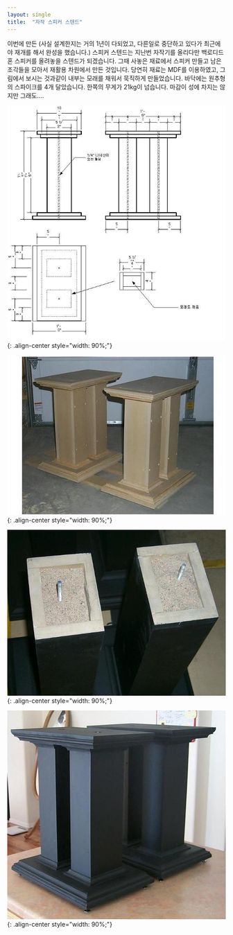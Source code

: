 ```yaml
---
layout: single
title:  "자작 스피커 스텐드"
---
```


이번에 만든 (사실 설계한지는 거의 1년이 다되었고, 다른일로 중단하고 있다가 최근에야 재개를 해서 완성을 했습니다.) 스피커 스텐드는 지난번 자작기를 올리다만 백로디드 혼 스피커를 올려놓을 스텐드가 되겠습니다.
그때 사놓은 재료에서 스피커 만들고 남은 조각들을 모아서 재활용 차원에서 만든 것입니다. 당연히 재료는 MDF를 이용하였고, 그림에서 보시는 것과같이 내부는 모래를 채워서 묵직하게 만들었습니다.
바닥에는 원추형의 스파이크를 4개 달았습니다. 한쪽의 무게가 21kg이 넘습니다. 마감이 성에 차지는 않지만 그래도….

![styled-image](/assets/images/2005-08-21/2005-08-21-01.jpg){: .align-center style="width: 90%;"}

![styled-image](/assets/images/2005-08-21/2005-08-21-03.jpg){: .align-center style="width: 90%;"}

![styled-image](/assets/images/2005-08-21/2005-08-21-04.jpg){: .align-center style="width: 90%;"}

![styled-image](/assets/images/2005-08-21/2005-08-21-05.jpg){: .align-center style="width: 90%;"}
